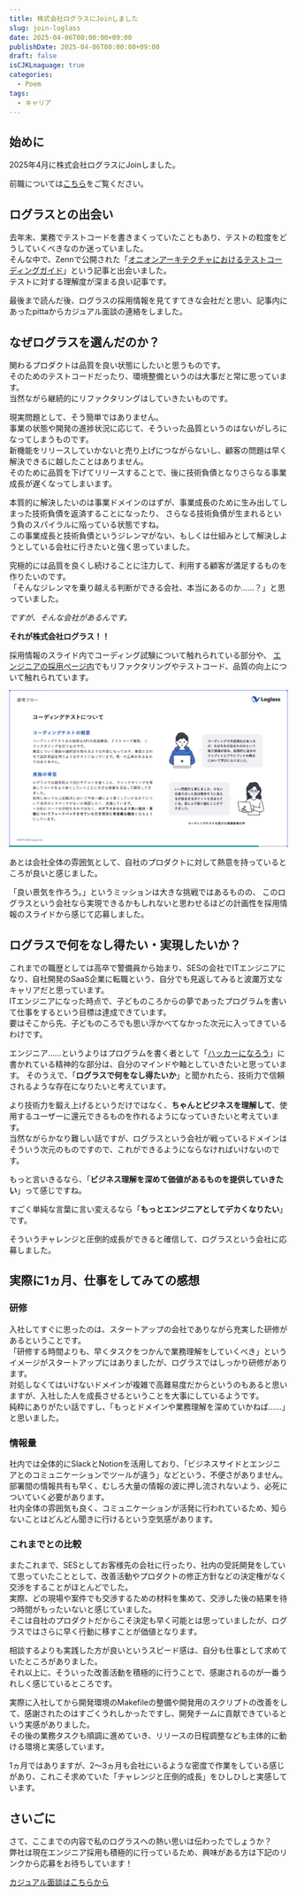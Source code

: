 ```yaml
---
title: 株式会社ログラスにJoinしました
slug: join-loglass
date: 2025-04-06T00:00:00+09:00
publishDate: 2025-04-06T00:00:00+09:00
draft: false
isCJKLnaguage: true
categories:
  - Poem
tags:
  - キャリア
---
```


## 始めに

<!-- textlint-disable -->

2025年4月に株式会社ログラスにJoinしました。

前職については[こちら](../first-it-company-graduation)をご覧ください。

## ログラスとの出会い

去年末、業務でテストコードを書きまくっていたこともあり、テストの粒度をどうしていくべきなのか迷っていました。\
そんな中で、Zennで公開された「[オニオンアーキテクチャにおけるテストコーディングガイド][村本さんの記事]」という記事と出会いました。\
テストに対する理解度が深まる良い記事です。

最後まで読んだ後、ログラスの採用情報を見てすてきな会社だと思い、記事内にあったpittaからカジュアル面談の連絡をしました。

## なぜログラスを選んだのか？

関わるプロダクトは品質を良い状態にしたいと思うものです。\
そのためのテストコードだったり、環境整備というのは大事だと常に思っています。\
当然ながら継続的にリファクタリングはしていきたいものです。

現実問題として、そう簡単ではありません。\
事業の状態や開発の進捗状況に応じて、そういった品質というのはないがしろになってしまうものです。\
新機能をリリースしていかないと売り上げにつながらないし、顧客の問題は早く解決できるに越したことはありません。\
そのために品質を下げてリリースすることで、後に技術負債となりさらなる事業成長が遅くなってしまいます。

本質的に解決したいのは事業ドメインのはずが、事業成長のために生み出してしまった技術負債を返済することになったり、 さらなる技術負債が生まれるという負のスパイラルに陥っている状態ですね。\
この事業成長と技術負債というジレンマがない、もしくは仕組みとして解決しようとしている会社に行きたいと強く思っていました。

究極的には品質を良くし続けることに注力して、利用する顧客が満足するものを作りたいのです。\
「そんなジレンマを乗り越える判断ができる会社、本当にあるのか……？」と思っていました。

*ですが、そんな会社があるんです。*

**それが株式会社ログラス！！**

採用情報のスライド内でコーディング試験について触れられている部分や、 [エンジニアの採用ページ内][webアプリケーションエンジニア採用ページ]でもリファクタリングやテストコード、品質の向上について触れられています。

![コーディング試験について](コーディング試験内容.png)

あとは会社全体の雰囲気として、自社のプロダクトに対して熱意を持っているところが良いと感じました。

「良い景気を作ろう。」というミッションは大きな挑戦ではあるものの、 このログラスという会社なら実現できるかもしれないと思わせるほどの計画性を採用情報のスライドから感じて応募しました。

## ログラスで何をなし得たい・実現したいか？

これまでの職歴としては高卒で警備員から始まり、SESの会社でITエンジニアになり、自社開発のSaaS企業に転職という、自分でも見返してみると波瀾万丈なキャリアだと思っています。\
ITエンジニアになった時点で、子どものころからの夢であったプログラムを書いて仕事をするという目標は達成できています。\
要はそこから先、子どものころでも思い浮かべてなかった次元に入ってきているわけです。

エンジニア……というよりはプログラムを書く者として「[ハッカーになろう][bible]」に書かれている精神的な部分は、自分のマインドや軸としていきたいと思っています。
そのうえで、「**ログラスで何をなし得たいか**」と聞かれたら、技術力で信頼されるような存在になりたいと考えています。

より技術力を鍛え上げるというだけではなく、**ちゃんとビジネスを理解して**、使用するユーザーに還元できるものを作れるようになっていきたいと考えています。\
当然ながらかなり難しい話ですが、ログラスという会社が戦っているドメインはそういう次元のものですので、これができるようにならなければいけないのです。

もっと言いきるなら、「**ビジネス理解を深めて価値があるものを提供していきたい**」って感じですね。

すごく単純な言葉に言い変えるなら「**もっとエンジニアとしてデカくなりたい**」です。

そういうチャレンジと圧倒的成長ができると確信して、ログラスという会社に応募しました。

## 実際に1ヵ月、仕事をしてみての感想

### 研修

入社してすぐに思ったのは、スタートアップの会社でありながら充実した研修があるということです。\
「研修する時間よりも、早くタスクをつかんで業務理解をしていくべき」というイメージがスタートアップにはありましたが、ログラスではしっかり研修があります。\
対処しなくてはいけないドメインが複雑で高難易度だからというのもあると思いますが、入社した人を成長させるということを大事にしているようです。\
純粋にありがたい話ですし、「もっとドメインや業務理解を深めていかねば……」と思いました。

### 情報量

社内では全体的にSlackとNotionを活用しており、「ビジネスサイドとエンジニアとのコミュニケーションでツールが違う」などという、不便さがありません。\
部署間の情報共有も早く、むしろ大量の情報の波に押し流されないよう、必死についていく必要があります。\
社内全体の雰囲気も良く、コミュニケーションが活発に行われているため、知らないことはどんどん聞きに行けるという空気感があります。

### これまでとの比較

またこれまで、SESとしてお客様先の会社に行ったり、社内の受託開発をしていて思っていたこととして、改善活動やプロダクトの修正方針などの決定権がなく交渉をすることがほとんどでした。\
実際、どの現場や案件でも交渉するための材料を集めて、交渉した後の結果を待つ時間がもったいないと感じていました。\
そこは自社のプロダクトだからこそ決定も早く可能とは思っていましたが、ログラスではさらに早く行動に移すことが価値となります。

相談するよりも実践した方が良いというスピード感は、自分も仕事として求めていたところがありました。\
それ以上に、そういった改善活動を積極的に行うことで、感謝されるのが一番うれしく感じているところです。

実際に入社してから開発環境のMakefileの整備や開発用のスクリプトの改善をして、感謝されたのはすごくうれしかったですし、開発チームに貢献できているという実感がありました。\
その後の業務タスクも順調に進めていき、リリースの日程調整なども主体的に動ける環境と実感しています。

1ヵ月ではありますが、2～3ヵ月も会社にいるような密度で作業をしている感じがあり、これこそ求めていた「チャレンジと圧倒的成長」をひしひしと実感しています。

## さいごに

さて、ここまでの内容で私のログラスへの熱い思いは伝わったでしょうか？\
弊社は現在エンジニア採用も積極的に行っているため、興味がある方は下記のリンクから応募をお待ちしています！

[カジュアル面談はこちらから][pitta]

<!-- textlint-enable -->

<!-- links -->

[bible]: https://cruel.org/freeware/hacker.html
[pitta]: https://pitta.me/matches/dlarsRnSEDwx
[webアプリケーションエンジニア採用ページ]: https://hrmos.co/pages/loglass/jobs/Eng-AE-002
[村本さんの記事]: https://zenn.dev/loglass/articles/01b786462eacca
